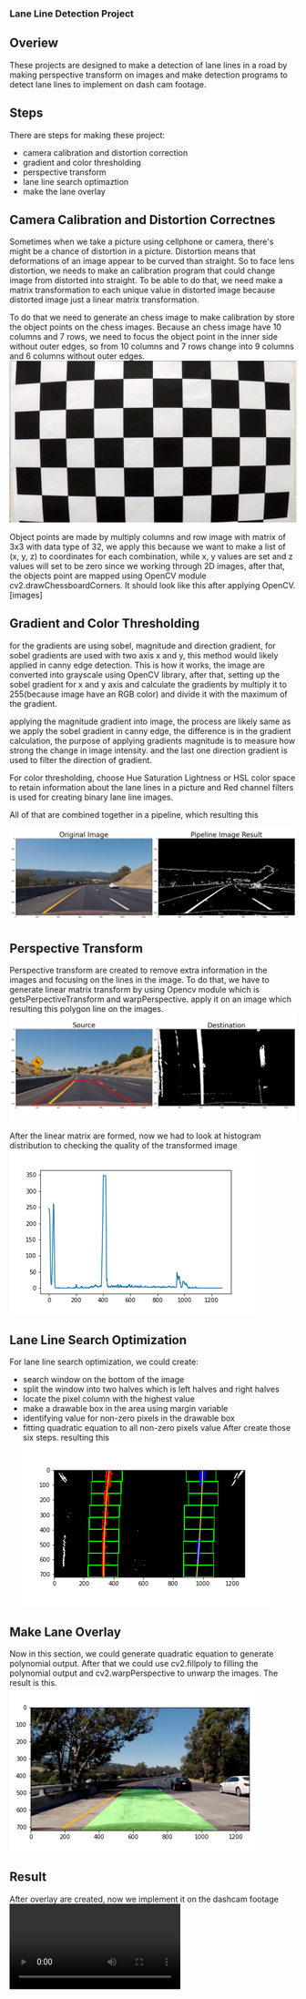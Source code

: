 ### Lane Line Detection Project

## Overiew
These projects are designed to make a detection of lane lines in a road by making perspective transform on images and make detection programs to detect lane lines to implement on dash cam footage.

## Steps
There are steps for making these project:
- camera calibration and distortion correction
- gradient and color thresholding
- perspective transform
- lane line search optimaztion
- make the lane overlay


## Camera Calibration and Distortion Correctnes
Sometimes when we take a picture using cellphone or camera, there's might be a chance of distortion in a picture. Distortion means that deformations of an image appear to be curved than straight. So to face lens distortion, we needs to make an calibration program that could change image from distorted into straight. To be able to do that, we need make a matrix transformation to each unique value in distorted image because distorted image just a linear matrix transformation.

To do that we need to generate an chess image to make calibration by store the object points on the chess images. Because an chess image have 10 columns and 7 rows, we need to focus the object point in the inner side without outer edges, so from 10 columns and 7 rows change into 9 columns and 6 columns without outer edges.
![github image](https://github.com/mochammad-farel/Lane-Line-Detection/blob/main/camera_cal/calibration1.jpg)

Object points are made by multiply columns and row image with matrix of 3x3 with data type of 32, we apply this because we want to make a list of (x, y, z) to coordinates for each combination, while x, y values are set and  z values will set to be zero since we working through 2D images, after that, the objects point are mapped using OpenCV module cv2.drawChessboardCorners. It should look like this after applying OpenCV.
[images]

## Gradient and Color Thresholding
for the gradients are using sobel, magnitude and direction gradient, for sobel gradients are used with two axis x and y, this method would likely applied in canny edge detection. This is how it works, the image are converted into grayscale using OpenCV library, after that, setting up the sobel gradient for x and y  axis and calculate the gradients by multiply it to 255(because image have an RGB color) and divide it with the maximum of the gradient.

applying the magnitude gradient into image, the process are likely same as we apply the sobel gradient in canny edge, the difference is in the gradient calculation, the purpose of applying gradients magnitude is to measure how strong the change in image intensity. and the last one direction gradient is used to filter the direction of gradient.

For color thresholding, choose Hue Saturation Lightness or HSL color space to retain information about the lane lines in a picture and Red channel filters is used for creating binary lane line images.

All of that are combined together in a pipeline, which resulting this

![github image](https://github.com/mochammad-farel/Lane-Line-Detection/blob/main/saved_figures/combined_filters.png)

## Perspective Transform
Perspective transform are created to remove extra information in the images and focusing on the lines in the image. To do that, we have to generate linear matrix transform by using Opencv module which is getsPerpectiveTransform and warpPerspective. apply it on an image which resulting this polygon line on the images.
![github image](https://github.com/mochammad-farel/Lane-Line-Detection/blob/main/saved_figures/perspective_transform.png)

After the linear matrix are formed, now we had to look at histogram distribution to checking the quality of the transformed image
![github_image](https://github.com/mochammad-farel/Lane-Line-Detection/blob/main/saved_figures/lane_histogram.png)

## Lane Line Search Optimization
For lane line search optimization, we could create:
- search window on the bottom of the image
- split the window into two halves which is left halves and right halves
- locate the pixel column with the highest value
- make a drawable box in the area using margin variable
- identifying value for non-zero pixels in the drawable box
- fitting quadratic equation to all non-zero pixels value
After create those six steps. resulting  this
![github image](https://github.com/mochammad-farel/Lane-Line-Detection/blob/main/saved_figures/01_window_search.png)

## Make Lane Overlay
Now in this section, we could generate quadratic equation to generate polynomial output. After that we could use cv2.fillpoly to filling the polynomial output and cv2.warpPerspective to unwarp the images. The result is this.
![github image](https://github.com/mochammad-farel/Lane-Line-Detection/blob/main/saved_figures/lane_polygon.png)

## Result
After overlay are created, now we implement it on the dashcam footage
![Demo](https://github.com/mochammad-farel/Lane-Line-Detection/blob/main/videos/chicago_lanelines.mp4)
